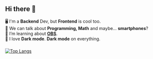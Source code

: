 ## Hi there 👋

🖥️ I'm a **Backend** Dev, but **Frontend** is cool too. \
💬 We can talk about **Programming, Math** and maybe... **smartphones**? \
🧠 I’m learning about **[OBS](https://obsproject.com/)**. \
🖤 I love **Dark mode**. **Dark mode** on everything.

### 
[![Top Langs](https://github-readme-stats.vercel.app/api/top-langs/?username=anuraghazra&hide=c++,glsl,rust&layout=compact&theme=dark)](https://github.com/anuraghazra/github-readme-stats)

